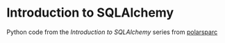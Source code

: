 # Introduction to SQLAlchemy

Python code from the *Introduction to SQLAlchemy* series from [polarsparc](https://www.polarsparc.com)
